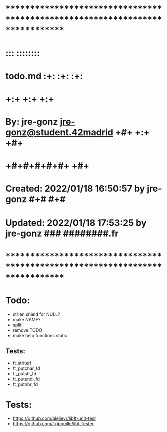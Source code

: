 # **************************************************************************** #
#                                                                              #
#                                                         :::      ::::::::    #
#    todo.md                                            :+:      :+:    :+:    #
#                                                     +:+ +:+         +:+      #
#    By: jre-gonz <jre-gonz@student.42madrid>       +#+  +:+       +#+         #
#                                                 +#+#+#+#+#+   +#+            #
#    Created: 2022/01/18 16:50:57 by jre-gonz          #+#    #+#              #
#    Updated: 2022/01/18 17:53:25 by jre-gonz         ###   ########.fr        #
#                                                                              #
# **************************************************************************** #


# Todo:
- strlen shield for NULL?
- make NAME?
- split
- remove TODO
- make help functions static

## Tests:
- ft_striteri
- ft_putchar_fd
- ft_putstr_fd
- ft_putendl_fd
- ft_putnbr_fd


# Tests:
- https://github.com/alelievr/libft-unit-test
- https://github.com/Tripouille/libftTester
